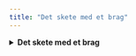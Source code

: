 ```yaml
---
title: "Det skete med et brag"
---
```

<details>
  <summary><strong>Det skete med et brag</strong></summary>
  <p><i>Melodi: Un giorno all’improviso</i><br><br>
  Det skete med et brag<br>
  Jeg faldt pladask for dig<br>
  Så kom I blå og røde<br>
  Bær striberne for mig<br>
  Og når I scor’ et mål<br>
  Så tænder det et bål<br>
  Forelskede i FREM<br>
  Det skal I nok forstå<br><br>
  Allez allez allez … (på melodien)<br><br>
  Her er melodien, men vi kører den som call and answer: <a href="https://www.youtube.com/watch?v=iNvOt2yDUI4" target="_blank">https://www.youtube.com/watch?v=iNvOt2yDUI4</a></p>
</details>
